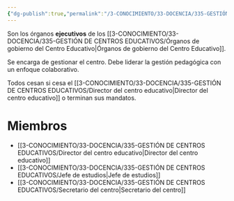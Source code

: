 ```yaml
---
{"dg-publish":true,"permalink":"/3-CONOCIMIENTO/33-DOCENCIA/335-GESTIÓN DE CENTROS EDUCATIVOS/Equipo directivo del centro/"}
---
```


Son los órganos **ejecutivos** de los [[3-CONOCIMIENTO/33-DOCENCIA/335-GESTIÓN DE CENTROS EDUCATIVOS/Órganos de gobierno del Centro Educativo\|Órganos de gobierno del Centro Educativo]].

Se encarga de gestionar el centro. Debe liderar la gestión pedagógica con un enfoque colaborativo.

Todos cesan si cesa el [[3-CONOCIMIENTO/33-DOCENCIA/335-GESTIÓN DE CENTROS EDUCATIVOS/Director del centro educativo\|Director del centro educativo]] o terminan sus mandatos.
# Miembros
- [[3-CONOCIMIENTO/33-DOCENCIA/335-GESTIÓN DE CENTROS EDUCATIVOS/Director del centro educativo\|Director del centro educativo]]
- [[3-CONOCIMIENTO/33-DOCENCIA/335-GESTIÓN DE CENTROS EDUCATIVOS/Jefe de estudios\|Jefe de estudios]]
- [[3-CONOCIMIENTO/33-DOCENCIA/335-GESTIÓN DE CENTROS EDUCATIVOS/Secretario del centro\|Secretario del centro]]